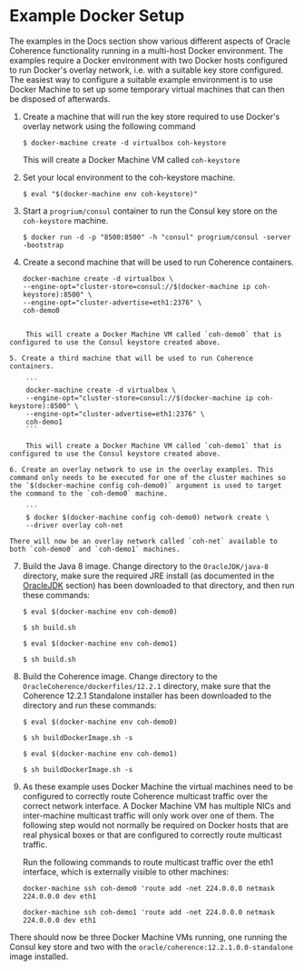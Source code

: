 # Example Docker Setup
The examples in the Docs section show various different aspects of Oracle Coherence functionality running in a multi-host Docker environment. The examples require a Docker environment with two Docker hosts configured to run Docker's overlay network, i.e. with a suitable key store configured. The easiest way to configure a suitable example environment is to use Docker Machine to set up some temporary virtual machines that can then be disposed of afterwards.  

1. Create a machine that will run the key store required to use Docker's overlay network using the following command

    `$ docker-machine create -d virtualbox coh-keystore`

    This will create a Docker Machine VM called `coh-keystore`
    
2. Set your local environment to the coh-keystore machine.
    
    `$ eval "$(docker-machine env coh-keystore)"`
    
3. Start a `progrium/consul` container to run the Consul key store on the `coh-keystore` machine.
    
    `$ docker run -d -p "8500:8500" -h "consul" progrium/consul -server -bootstrap`
    
4. Create a second machine that will be used to run Coherence containers.
    
    ```
    docker-machine create -d virtualbox \
    --engine-opt="cluster-store=consul://$(docker-machine ip coh-keystore):8500" \
    --engine-opt="cluster-advertise=eth1:2376" \
    coh-demo0
```

    This will create a Docker Machine VM called `coh-demo0` that is configured to use the Consul keystore created above.
    
5. Create a third machine that will be used to run Coherence containers.

    ```
    docker-machine create -d virtualbox \
    --engine-opt="cluster-store=consul://$(docker-machine ip coh-keystore):8500" \
    --engine-opt="cluster-advertise=eth1:2376" \
    coh-demo1
    ```

    This will create a Docker Machine VM called `coh-demo1` that is configured to use the Consul keystore created above.
    
6. Create an overlay network to use in the overlay examples. This command only needs to be executed for one of the cluster machines so the `$(docker-machine config coh-demo0)` argument is used to target the command to the `coh-demo0` machine. 
    
    ```
    $ docker $(docker-machine config coh-demo0) network create \
    --driver overlay coh-net
```

    There will now be an overlay network called `coh-net` available to both `coh-demo0` and `coh-demo1` machines.
    
7. Build the Java 8 image. Change directory to the `OracleJDK/java-8` directory, make sure the required JRE install (as documented in the [OracleJDK](../../../OracleJDK) section) has been downloaded to that directory, and then run these commands:
    
    `$ eval $(docker-machine env coh-demo0)`
    
    `$ sh build.sh`
    
    `$ eval $(docker-machine env coh-demo1)`
    
    `$ sh build.sh`
    
8. Build the Coherence image. Change directory to the `OracleCoherence/dockerfiles/12.2.1` directory, make sure that the Coherence 12.2.1 Standalone installer has been downloaded to the directory and run these commands:
    
    `$ eval $(docker-machine env coh-demo0)`
    
    `$ sh buildDockerImage.sh -s`
    
    `$ eval $(docker-machine env coh-demo1)`
    
    `$ sh buildDockerImage.sh -s`
    
9. As these example uses Docker Machine the virtual machines need to be configured to correctly route Coherence multicast traffic over the correct network interface. A Docker Machine VM has multiple NICs and inter-machine multicast traffic will only work over one of them. The following step would not normally be required on Docker hosts that are real physical boxes or that are configured to correctly route multicast traffic. 

    Run the following commands to route multicast traffic over the eth1 interface, which is externally visible to other machines:
 
    `docker-machine ssh coh-demo0 'route add -net 224.0.0.0 netmask 224.0.0.0 dev eth1`
 
    `docker-machine ssh coh-demo1 'route add -net 224.0.0.0 netmask 224.0.0.0 dev eth1`
        
There should now be three Docker Machine VMs running, one running the Consul key store and two with the `oracle/coherence:12.2.1.0.0-standalone` image installed.